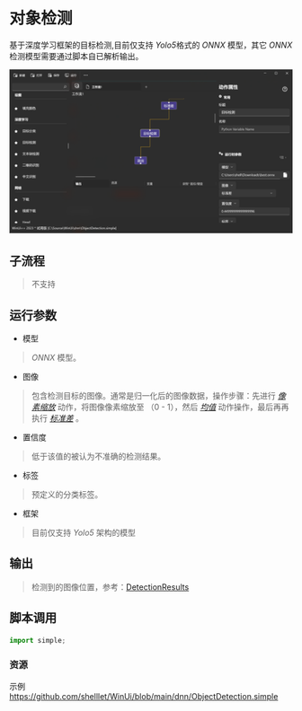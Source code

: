 # 对象检测 
基于深度学习框架的目标检测,目前仅支持 *Yolo5*格式的 *ONNX* 模型，其它 *ONNX* 检测模型需要通过脚本自已解析输出。

![ObjectDetection](./images/02.png ':size=90%')

## 子流程
> 不支持


## 运行参数

* 模型
> *ONNX* 模型。
* 图像
> 包含检测目标的图像。通常是归一化后的图像数据，操作步骤：先进行 [*像素缩放*](../actions/image/ScalePixel.md) 动作，将图像像素缩放至 （0 - 1），然后 [*均值*](../actions/image/ImageMean.md) 动作操作，最后再再执行 [*标准差*](../actions/image/ImageStd.md) 。
* 置信度
> 低于该值的被认为不准确的检测结果。

* 标签
> 预定义的分类标签。

* 框架
> 目前仅支持 *Yolo5* 架构的模型
 
## 输出

>   检测到的图像位置，参考：[DetectionResults](./types/DetectionResult.md)


## 脚本调用

```python
import simple;

```

### 资源

示例 https://github.com/shelllet/WinUi/blob/main/dnn/ObjectDetection.simple
